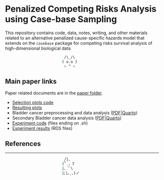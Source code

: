 
<!-- README.md is generated from README.Rmd. Please edit that file -->

# Penalized Competing Risks Analysis using Case-base Sampling

<!-- badges: start -->

<!-- badges: end -->

This repository contains code, data, notes, writing, and other materials
related to an alternative penalized cause-specific hazards model that
extends on the `casebase` package for competing risks survival analysis
of high-dimensional biological data

``` bash
                           /\_/\ 
                          ( o.o )
                           > ^ < 
```

## Main paper links

Paper related documents are in the [paper folder](paper/).

- [Selection plots code](paper/code/selection-plots.r)
- [Resulting plots](paper/figs/)
- Bladder cancer preprocessing and data analysis
  ([PDF](paper/suppl/Real_dataset_analysis.pdf)\|[Quarto](paper/suppl/Real_dataset_analysis.qmd))
- Secondary Bladder cancer data analysis
  ([PDF](paper/suppl/selection-1SE.pdf)\|[Quarto](paper/suppl/selection-1SE.qmd))
- [Experiment code](paper/code/) (files ending on .sh)
- [Experiment results](paper/results/) (RDS files)

## References

------------------------------------------------------------------------

``` bash
                           ╱|、    
                          (˚ˎ。7   
                          |、˜〵   
                          じしˍ,)ノ
```
